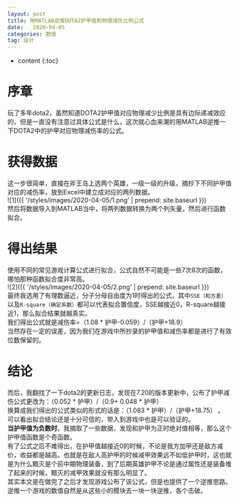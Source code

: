 ```yaml
---
layout: post
title: 用MATLAB逆推DOTA2护甲值和物理减伤比例公式
date:   2020-04-05
categories: 数值
tag: 设计
---
```


* content
{:toc}


序章			
====================================
玩了多年dota2，虽然知道DOTA2护甲值对应物理减少比例是具有边际递减效应的，但是一直没有注意过具体公式是什么，这次就心血来潮的用MATLAB逆推一下DOTA2中的护甲对应物理减伤率的公式。  


# 获得数据  
这一步很简单，直接在斧王岛上选两个英雄，一级一级的升级，摘抄下不同护甲值对应的减伤率，放到Excel中建立成对应的两列数据。  
![1]({{ '/styles/images/2020-04-05/1.png' | prepend: site.baseurl  }})  
然后将数据导入到MATLAB当中，将两列数据转换为两个列矢量，然后进行函数拟合。  

# 得出结果  
使用不同的常见游戏计算公式进行拟合，公式自然不可能是一些7次8次的函数，哪怕那种函数拟合度非常高。  
![2]({{ '/styles/images/2020-04-05/2.png' | prepend: site.baseurl  }})    
最终我选用了有理数逼近，分子分母自由度为1时得出的公式，其中``SSE（和方差）``以及``R-square（确定系数）``都可以代表拟合置信度，SSE越接近0，R-square越接近1，那么拟合结果就越真实。  
我们得出公式就是减伤率=（1.08 * 护甲-0.059）/（护甲+18.9）  
当然存在一定的误差，因为我们在游戏中所抄录的护甲值和减伤率都是进行了有效位数保留的。  
# 结论  
而后，我翻找了一下dota2的更新日志，发现在7.20的版本更新中，公布了护甲减伤公式更改为：（0.052 * 护甲）/（0.9+ 0.048 * 护甲）  
换算成我们得出的公式类似的形式的话是：（1.083 * 护甲）/（护甲+18.75）  。  
可以看出拟合结论还是十分可信的，带入到游戏中也是可以验证的。  
**当护甲值为负数时**，我摘取了一些数据，发现和护甲为正时绝对值相等，那么这个护甲值函数是个奇函数。  
有了公式之后不难得出，在护甲值越接近0的时候，不论是我方加甲还是敌方减价，收益都是越高。也就是在敌人高护甲的时候减甲效果远不如低护甲时，这也就是为什么黯灭是个前中期物理装备，到了后期英雄护甲不论是通过属性还是装备堆了起来的时候，黯灭的减甲效果就没有那么明显了。  
其实本文是在做完了之后才发现游戏公布了该公式，但是也提供了一个逆推思路。逆推一个游戏的数值自然是从这些小的模块去一块一块逆推，各个击破。